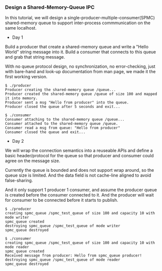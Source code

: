 ### Design a Shared-Memory-Queue IPC

In this tutorial, we will design a single-producer-multiple-consumer(SPMC) shared-memory queue to support inter-process commmunication on the same localhost.

+ Day 1

Build a producer that create a shared-memory queue and write a "Hello World" string message into it. Build a consumer that connects to this queue and grab that string message.

With no queue protocol design, no synchronization, no error-checking, just with bare-hand and look-up documentation from man page, we made it the first working version.

```shell
$ ./producer
Producer creating the shared-memory queue /queue...
Producer created the shared-memory queue /queue of size 100 and mapped it into memory.
Producer sent a msg "Hello from producer" into the queue.
Producer closed the queue after 5 seconds and exit...
```

```shell
$ ./consumer
Consumer attaching to the shared-memory queue /queue...
Consumer attached to the shared-memory queue /queue.
Consumer read a msg from queue: "Hello from producer"
Consumer closed the queue and exit...
```

+ Day 2

We will wrap the connection semantics into a reuseable APIs and define a basic header/protocol for the queue so that producer and consumer could agree on the message size.

Currently the queue is bounded and does not support wrap around, so the queue size is limited. And the data field is not cache-line aligned to avoid false-sharing. 

And it only support 1 producer 1 consumer, and assume the producer queue is created before the consumer connected to it. And the producer will wait for consumer to be connected before it starts to publish.

```shell
$ ./producer
creating spmc_queue /spmc_test_queue of size 100 and capacity 10 with mode writer
spmc_queue created
destroying spmc_queue /spmc_test_queue of mode writer
spmc_queue destroyed
```

```shell
$ ./consumer 
creating spmc_queue /spmc_test_queue of size 100 and capacity 10 with mode reader
spmc_queue created
Received message from producer: Hello from spmc_queue producer!
destroying spmc_queue /spmc_test_queue of mode reader
spmc_queue destroyed
```